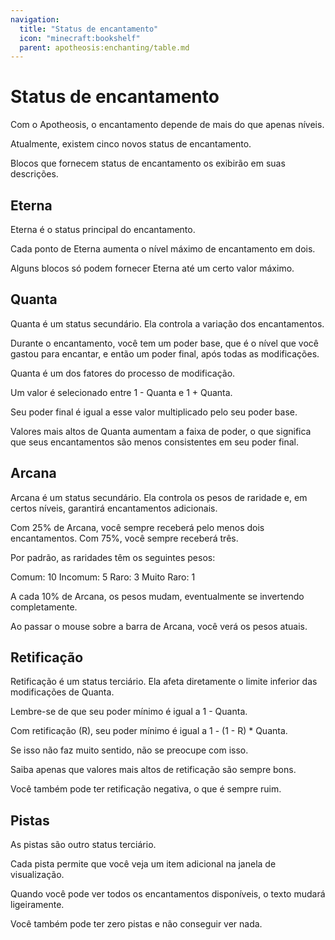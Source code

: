 ```yaml
---
navigation:
  title: "Status de encantamento"
  icon: "minecraft:bookshelf"
  parent: apotheosis:enchanting/table.md
---
```


# Status de encantamento

Com o Apotheosis, o encantamento depende de mais do que apenas níveis.

Atualmente, existem cinco novos status de encantamento.

Blocos que fornecem status de encantamento os exibirão em suas descrições.

## Eterna

<Color hex="#3DB53D">Eterna</Color> é o status principal do encantamento.

Cada ponto de <Color hex="#3DB53D">Eterna</Color> aumenta o nível máximo de encantamento em dois.

Alguns blocos só podem fornecer <Color hex="#3DB53D">Eterna</Color> até um certo valor máximo.

<a name="quanta"></a>
## Quanta

<Color hex="#FC5454">Quanta</Color> é um status secundário. Ela controla a variação dos encantamentos.

Durante o encantamento, você tem um <Color id="gold">poder base</Color>, que é o nível que você gastou para encantar, e então um <Color hex="#CC00CC">poder final</Color>, após todas as modificações.

<Color hex="#FC5454">Quanta</Color> é um dos fatores do processo de modificação.

Um valor é selecionado entre <Color id="dark_red">1 - Quanta</Color> e <Color id="blue">1 + Quanta</Color>.

Seu <Color hex="#CC00CC">poder final</Color> é igual a esse valor multiplicado pelo seu <Color id="gold">poder base</Color>.

Valores mais altos de <Color hex="#FC5454">Quanta</Color> aumentam a faixa de poder, o que significa que seus encantamentos são menos consistentes em seu <Color hex="#CC00CC">poder final</Color>.

## Arcana

<Color hex="#A800A8">Arcana</Color> é um status secundário. Ela controla os pesos de raridade e, em certos níveis, garantirá encantamentos adicionais.

Com 25% de <Color hex="#A800A8">Arcana</Color>, você sempre receberá pelo menos dois encantamentos. Com 75%, você sempre receberá três.

Por padrão, as raridades têm os seguintes pesos:

Comum: 10
Incomum: 5
Raro: 3
Muito Raro: 1

A cada 10% de <Color hex="#A800A8">Arcana</Color>, os pesos mudam, eventualmente se invertendo completamente.

Ao passar o mouse sobre a barra de <Color hex="#A800A8">Arcana</Color>, você verá os pesos atuais.

<a name="rectification"></a>
## Retificação

Retificação é um status terciário. Ela afeta diretamente o limite inferior das modificações de <Color hex="#FC5454">Quanta</Color>.

Lembre-se de que seu <Color id="dark_red">poder mínimo</Color> é igual a <Color id="dark_red">1 - Quanta</Color>.

Com retificação (R), seu <Color id="dark_red">poder mínimo</Color> é igual a <Color id="dark_red">1 - (1 - R) * Quanta</Color>.

Se isso não faz muito sentido, não se preocupe com isso.

Saiba apenas que valores mais altos de retificação são sempre bons.

Você também pode ter retificação negativa, o que é sempre ruim.

## Pistas

As pistas são outro status terciário.

Cada pista permite que você veja um item adicional na janela de visualização.

Quando você pode ver todos os encantamentos disponíveis, o texto mudará ligeiramente.

Você também pode ter zero pistas e não conseguir ver nada.

